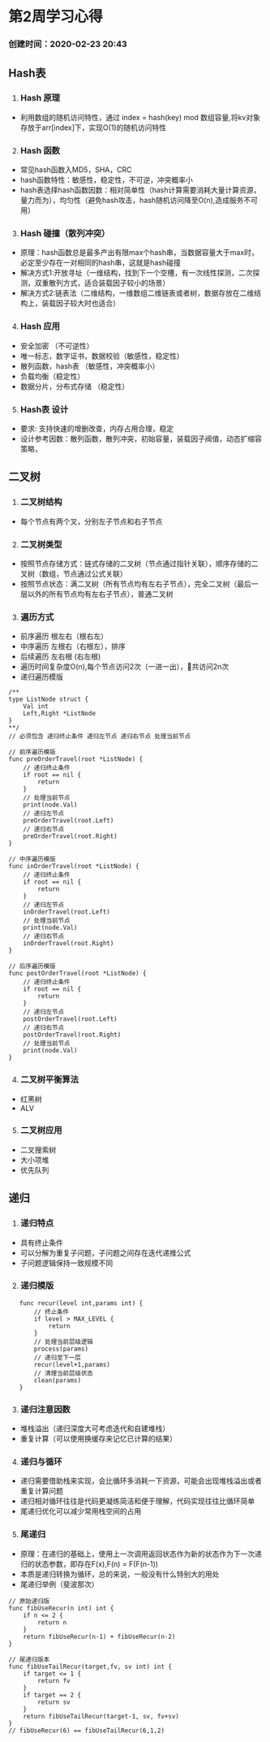 # 第2周学习心得
### 创建时间：2020-02-23 20:43
## Hash表
1. ### Hash 原理
- 利用数组的随机访问特性，通过 index = hash(key) mod 数组容量,将kv对象存放于arr[index]下，实现O(1)的随机访问特性
2. ### Hash 函数
- 常见hash函数入MD5，SHA，CRC
- hash函数特性：敏感性，稳定性，不可逆，冲突概率小
- hash表选择hash函数因数：相对简单性（hash计算需要消耗大量计算资源，量力而为），均匀性（避免hash攻击，hash随机访问降至O(n),造成服务不可用）
3. ### Hash 碰撞（散列冲突）
- 原理：hash函数总是最多产出有限max个hash串，当数据容量大于max时，必定至少存在一对相同的hash串，这就是hash碰撞
- 解决方式1:开放寻址（一维结构，找到下一个空槽，有一次线性探测，二次探测，双重散列方式，适合装载因子较小的场景）
- 解决方式2:链表法（二维结构，一维数组二维链表或者树，数据存放在二维结构上，装载因子较大时也适合）
4. ### Hash 应用
- 安全加密 （不可逆性）
- 唯一标志，数字证书，数据校验（敏感性，稳定性）
- 散列函数，hash表 （敏感性，冲突概率小）
- 负载均衡（稳定性）
- 数据分片，分布式存储 （稳定性）
5. ### Hash表 设计
- 要求: 支持快速的增删改查，内存占用合理，稳定
- 设计参考因数：散列函数，散列冲突，初始容量，装载因子阀值，动态扩缩容策略，
## 二叉树
1. ### 二叉树结构
- 每个节点有两个叉，分别左子节点和右子节点
2. ### 二叉树类型
-  按照节点存储方式：链式存储的二叉树（节点通过指针关联），顺序存储的二叉树（数组，节点通过公式关联）
-  按照节点状态：满二叉树（所有节点均有左右子节点），完全二叉树（最后一层以外的所有节点均有左右子节点），普通二叉树
3. ### 遍历方式
- 前序遍历 根左右（根右左）
- 中序遍历 左根右（右根左），排序
- 后续遍历 左右根 (右左根)
- 遍历时间复杂度O(n),每个节点访问2次（一进一出），共访问2n次
- 递归遍历模版
```golang
/**
type ListNode struct {
    Val int
    Left,Right *ListNode
}
**/
// 必须包含 递归终止条件 递归左节点 递归右节点 处理当前节点

// 前序遍历模版
func preOrderTravel(root *ListNode) {
    // 递归终止条件
    if root == nil {
        return
    }
    // 处理当前节点
    print(node.Val)
    // 递归左节点
    preOrderTravel(root.Left)
    // 递归右节点
    preOrderTravel(root.Right)
}

// 中序遍历模版
func inOrderTravel(root *ListNode) {
    // 递归终止条件
    if root == nil {
        return
    }
    // 递归左节点
    inOrderTravel(root.Left)
    // 处理当前节点
    print(node.Val)
    // 递归右节点
    inOrderTravel(root.Right)
}

// 后序遍历模版
func postOrderTravel(root *ListNode) {
    // 递归终止条件
    if root == nil {
        return
    }
    // 递归左节点
    postOrderTravel(root.Left)
    // 递归右节点
    postOrderTravel(root.Right)
    // 处理当前节点
    print(node.Val)
}
```
4. ### 二叉树平衡算法
- 红黑树
- ALV
5. ### 二叉树应用
-  二叉搜索树
-  大小项堆
-  优先队列
## 递归
1. ### 递归特点
- 具有终止条件
- 可以分解为重复子问题，子问题之间存在迭代递推公式
- 子问题逻辑保持一致规模不同
2. ### 递归模版
```golang
   func recur(level int,params int) {
       // 终止条件
       if level > MAX_LEVEL {
           return
       }
       // 处理当前层级逻辑
       process(params)
       // 递归至下一层
       recur(level+1,params)
       // 清理当前层级状态
       clean(params)
   }
```
3. ### 递归注意因数
- 堆栈溢出（递归深度大可考虑迭代和自建堆栈）
- 重复计算（可以使用换缓存来记忆已计算的结果）
4. ### 递归与循环
- 递归需要借助栈来实现，会比循环多消耗一下资源，可能会出现堆栈溢出或者重复计算问题
- 递归相对循环往往是代码更凝练简洁和便于理解，代码实现往往比循环简单
- 尾递归优化可以减少常用栈空间的占用
5. ### 尾递归
- 原理：在递归的基础上，使用上一次调用返回状态作为新的状态作为下一次递归的状态参数，即存在F(x),F(n) = F(F(n-1)) 
- 本质是递归转换为循环，总的来说，一般没有什么特别大的用处
- 尾递归举例（斐波那次）
```golang
// 原始递归版
func fibUseRecur(n int) int {
	if n <= 2 {
		return n
	}
	return fibUseRecur(n-1) + fibUseRecur(n-2)
}

// 尾递归版本
func fibUseTailRecur(target,fv, sv int) int {
	if target <= 1 {
		return fv
	}
	if target == 2 {
		return sv
	}
	return fibUseTailRecur(target-1, sv, fv+sv)
}
// fibUseRecur(6) == fibUseTailRecur(6,1,2)
``` 

